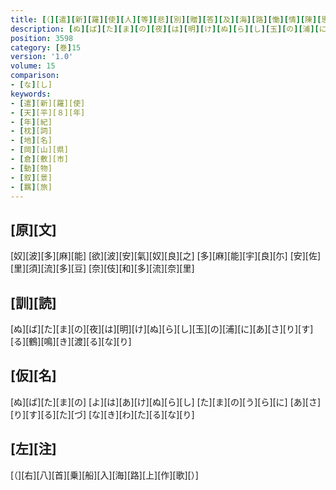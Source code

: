 ```yaml
---
title: [（][遣][新][羅][使][人][等][悲][別][贈][答][及][海][路][慟][情][陳][思][并][當][所][誦][之][古][歌][）]
description: [ぬ][ば][た][ま][の][夜][は][明][け][ぬ][ら][し][玉][の][浦][に][あ][さ][り][す][る][鶴][鳴][き][渡][る][な][り]
position: 3598
category: [巻]15
version: '1.0'
volume: 15
comparison:
- [な][し]
keywords:
- [遣][新][羅][使]
- [天][平][８][年]
- [年][紀]
- [枕][詞]
- [地][名]
- [岡][山][県]
- [倉][敷][市]
- [動][物]
- [叙][景]
- [羈][旅]
---
```


## [原][文]

[奴][波][多][麻][能] [欲][波][安][氣][奴][良][之] [多][麻][能][宇][良][尓] [安][佐][里][須][流][多][豆] [奈][伎][和][多][流][奈][里]

## [訓][読]

[ぬ][ば][た][ま][の][夜][は][明][け][ぬ][ら][し][玉][の][浦][に][あ][さ][り][す][る][鶴][鳴][き][渡][る][な][り]

## [仮][名]

[ぬ][ば][た][ま][の] [よ][は][あ][け][ぬ][ら][し] [た][ま][の][う][ら][に] [あ][さ][り][す][る][た][づ] [な][き][わ][た][る][な][り]

## [左][注]

[（][右][八][首][乗][船][入][海][路][上][作][歌][）]
